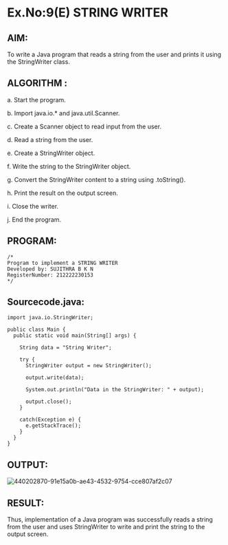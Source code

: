 # Ex.No:9(E) STRING WRITER

## AIM:
To write a Java program that reads a string from the user and prints it using the StringWriter class.

## ALGORITHM :

a. Start the program. 

b. Import java.io.* and java.util.Scanner. 

c. Create a Scanner object to read input from the user. 

d. Read a string from the user. 

e. Create a StringWriter object. 

f. Write the string to the StringWriter object. 

g. Convert the StringWriter content to a string using .toString(). 

h. Print the result on the output screen. 

i. Close the writer. 

j. End the program.

## PROGRAM:
```
/*
Program to implement a STRING WRITER
Developed by: SUJITHRA B K N
RegisterNumber: 212222230153
*/
```

## Sourcecode.java:

```
import java.io.StringWriter;

public class Main {
  public static void main(String[] args) {

    String data = "String Writer";

    try {
      StringWriter output = new StringWriter();

      output.write(data);

      System.out.println("Data in the StringWriter: " + output);

      output.close();
    }

    catch(Exception e) {
      e.getStackTrace();
    }
  }
}
```

## OUTPUT:

![440202870-91e15a0b-ae43-4532-9754-cce807af2c07](https://github.com/user-attachments/assets/f7477e4e-f02d-4fa6-8d32-6f08a2ad3078)

## RESULT:
Thus, implementation of a Java program was successfully reads a string from the user and uses StringWriter to write and print the string to the output screen.
